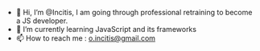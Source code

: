 - 👋 Hi, I’m @Incitis, I am going through professional retraining to become a JS developer.
- 🌱 I’m currently learning JavaScript and its frameworks
- 📫 How to reach me : o.incitis@gmail.com



<!---
Incitis/Incitis is a ✨ special ✨ repository because its `README.md` (this file) appears on your GitHub profile.
You can click the Preview link to take a look at your changes.
--->
